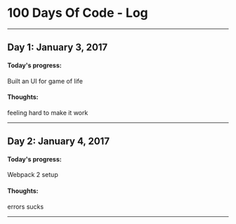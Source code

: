 # 100 Days Of Code - Log

-------------
## Day 1: January 3, 2017
#### Today's progress: 
Built an UI for game of life  
#### Thoughts: 
feeling hard to make it work


--------

## Day 2: January 4, 2017
#### Today's progress:
Webpack 2 setup 
#### Thoughts:
errors sucks

---------